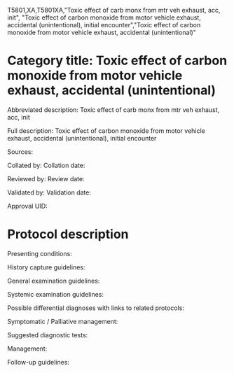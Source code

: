 T5801,XA,T5801XA,"Toxic effect of carb monx from mtr veh exhaust, acc, init", "Toxic effect of carbon monoxide from motor vehicle exhaust, accidental (unintentional), initial encounter","Toxic effect of carbon monoxide from motor vehicle exhaust, accidental (unintentional)"
# Category title: Toxic effect of carbon monoxide from motor vehicle exhaust, accidental (unintentional)

Abbreviated description: Toxic effect of carb monx from mtr veh exhaust, acc, init

Full description: Toxic effect of carbon monoxide from motor vehicle exhaust, accidental (unintentional), initial encounter

Sources:

Collated by:
Collation date:

Reviewed by:
Review date:

Validated by:
Validation date:

Approval UID:

# Protocol description

Presenting conditions:

History capture guidelines:

General examination guidelines:

Systemic examination guidelines:

Possible differential diagnoses with links to related protocols:

Symptomatic / Palliative management:

Suggested diagnostic tests:

Management:

Follow-up guidelines:

